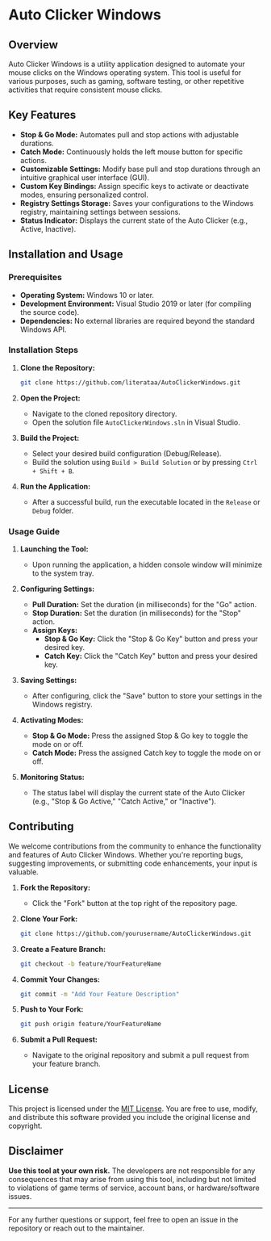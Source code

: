 # **Auto Clicker Windows**

## **Overview**
Auto Clicker Windows is a utility application designed to automate your mouse clicks on the Windows operating system. This tool is useful for various purposes, such as gaming, software testing, or other repetitive activities that require consistent mouse clicks.

## **Key Features**
- **Stop & Go Mode:** Automates pull and stop actions with adjustable durations.
- **Catch Mode:** Continuously holds the left mouse button for specific actions.
- **Customizable Settings:** Modify base pull and stop durations through an intuitive graphical user interface (GUI).
- **Custom Key Bindings:** Assign specific keys to activate or deactivate modes, ensuring personalized control.
- **Registry Settings Storage:** Saves your configurations to the Windows registry, maintaining settings between sessions.
- **Status Indicator:** Displays the current state of the Auto Clicker (e.g., Active, Inactive).

## **Installation and Usage**

### **Prerequisites**
- **Operating System:** Windows 10 or later.
- **Development Environment:** Visual Studio 2019 or later (for compiling the source code).
- **Dependencies:** No external libraries are required beyond the standard Windows API.

### **Installation Steps**
1. **Clone the Repository:**
    ```sh
    git clone https://github.com/literataa/AutoClickerWindows.git
    ```
2. **Open the Project:**
    - Navigate to the cloned repository directory.
    - Open the solution file `AutoClickerWindows.sln` in Visual Studio.

3. **Build the Project:**
    - Select your desired build configuration (Debug/Release).
    - Build the solution using `Build > Build Solution` or by pressing `Ctrl + Shift + B`.

4. **Run the Application:**
    - After a successful build, run the executable located in the `Release` or `Debug` folder.

### **Usage Guide**
1. **Launching the Tool:**
    - Upon running the application, a hidden console window will minimize to the system tray.

2. **Configuring Settings:**
    - **Pull Duration:** Set the duration (in milliseconds) for the "Go" action.
    - **Stop Duration:** Set the duration (in milliseconds) for the "Stop" action.
    - **Assign Keys:**
        - **Stop & Go Key:** Click the "Stop & Go Key" button and press your desired key.
        - **Catch Key:** Click the "Catch Key" button and press your desired key.

3. **Saving Settings:**
    - After configuring, click the "Save" button to store your settings in the Windows registry.

4. **Activating Modes:**
    - **Stop & Go Mode:** Press the assigned Stop & Go key to toggle the mode on or off.
    - **Catch Mode:** Press the assigned Catch key to toggle the mode on or off.

5. **Monitoring Status:**
    - The status label will display the current state of the Auto Clicker (e.g., "Stop & Go Active," "Catch Active," or "Inactive").

## **Contributing**
We welcome contributions from the community to enhance the functionality and features of Auto Clicker Windows. Whether you're reporting bugs, suggesting improvements, or submitting code enhancements, your input is valuable.

1. **Fork the Repository:**
    - Click the "Fork" button at the top right of the repository page.

2. **Clone Your Fork:**
    ```sh
    git clone https://github.com/yourusername/AutoClickerWindows.git
    ```

3. **Create a Feature Branch:**
    ```sh
    git checkout -b feature/YourFeatureName
    ```

4. **Commit Your Changes:**
    ```sh
    git commit -m "Add Your Feature Description"
    ```

5. **Push to Your Fork:**
    ```sh
    git push origin feature/YourFeatureName
    ```

6. **Submit a Pull Request:**
    - Navigate to the original repository and submit a pull request from your feature branch.

## **License**
This project is licensed under the [MIT License](LICENSE). You are free to use, modify, and distribute this software provided you include the original license and copyright.

## **Disclaimer**
**Use this tool at your own risk.** The developers are not responsible for any consequences that may arise from using this tool, including but not limited to violations of game terms of service, account bans, or hardware/software issues.

---

For any further questions or support, feel free to open an issue in the repository or reach out to the maintainer.
